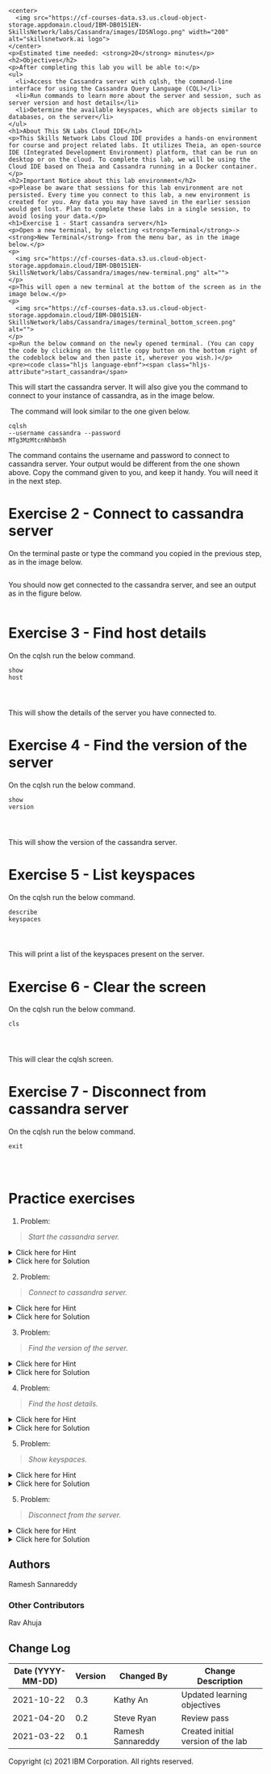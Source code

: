 

<html lang="en">
  <head>
    <meta charset="utf-8">
    <meta name="viewport" content="width=device-width, initial-scale=1">
    <link rel="stylesheet" href="https://stackpath.bootstrapcdn.com/bootstrap/4.3.1/css/bootstrap.min.css" integrity="sha384-ggOyR0iXCbMQv3Xipma34MD+dH/1fQ784/j6cY/iJTQUOhcWr7x9JvoRxT2MZw1T" crossorigin="anonymous">
    <link rel="stylesheet" href="https://unpkg.com/@highlightjs/cdn-assets@10.7.1/styles/default.min.css">
  </head>
  <body>
    
    <center>
      <img src="https://cf-courses-data.s3.us.cloud-object-storage.appdomain.cloud/IBM-DB0151EN-SkillsNetwork/labs/Cassandra/images/IDSNlogo.png" width="200" alt="skillsnetwork.ai logo">
    </center>
    <p>Estimated time needed: <strong>20</strong> minutes</p>
    <h2>Objectives</h2>
    <p>After completing this lab you will be able to:</p>
    <ul>
      <li>Access the Cassandra server with cqlsh, the command-line interface for using the Cassandra Query Language (CQL)</li>
      <li>Run commands to learn more about the server and session, such as server version and host details</li>
      <li>Determine the available keyspaces, which are objects similar to databases, on the server</li>
    </ul>
    <h1>About This SN Labs Cloud IDE</h1>
    <p>This Skills Network Labs Cloud IDE provides a hands-on environment for course and project related labs. It utilizes Theia, an open-source IDE (Integrated Development Environment) platform, that can be run on desktop or on the cloud. To complete this lab, we will be using the Cloud IDE based on Theia and Cassandra running in a Docker container.</p>
    <h2>Important Notice about this lab environment</h2>
    <p>Please be aware that sessions for this lab environment are not persisted. Every time you connect to this lab, a new environment is created for you. Any data you may have saved in the earlier session would get lost. Plan to complete these labs in a single session, to avoid losing your data.</p>
    <h1>Exercise 1 - Start cassandra server</h1>
    <p>Open a new terminal, by selecting <strong>Terminal</strong>-><strong>New Terminal</strong> from the menu bar, as in the image below.</p>
    <p>
      <img src="https://cf-courses-data.s3.us.cloud-object-storage.appdomain.cloud/IBM-DB0151EN-SkillsNetwork/labs/Cassandra/images/new-terminal.png" alt="">
    </p>
    <p>This will open a new terminal at the bottom of the screen as in the image below.</p>
    <p>
      <img src="https://cf-courses-data.s3.us.cloud-object-storage.appdomain.cloud/IBM-DB0151EN-SkillsNetwork/labs/Cassandra/images/terminal_bottom_screen.png" alt="">
    </p>
    <p>Run the below command on the newly opened terminal. (You can copy the code by clicking on the little copy button on the bottom right of the codeblock below and then paste it, wherever you wish.)</p>
    <pre><code class="hljs language-ebnf"><span class="hljs-attribute">start_cassandra</span>
</code></pre>
    <p></p>
    <p>This will start the cassandra server. It will also give you the command to connect to your instance of cassandra, as in the image below.</p>
    <p>
      <img src="https://cf-courses-data.s3.us.cloud-object-storage.appdomain.cloud/IBM-DB0151EN-SkillsNetwork/labs/Cassandra/images/cassandra_command_line.png" alt="">
      The command will look similar to the one given below.
    </p>
    <pre><code class="hljs language-apache"><span class="hljs-attribute">cqlsh</span> --username cassandra --password MTg<span class="hljs-number">3</span>MzMtcnNhbm<span class="hljs-number">5</span>h
</code></pre>
    <p></p>
    <p>The command contains the username and password to connect to cassandra server. Your output would be different from the one shown above. Copy the command given to you, and keep it handy. You will need it in the next step.</p>
    <h1>Exercise 2 - Connect to cassandra server</h1>
    <p>On the terminal paste or type the command you copied in the previous step, as in the image below.</p>
    <p>
      <img src="https://cf-courses-data.s3.us.cloud-object-storage.appdomain.cloud/IBM-DB0151EN-SkillsNetwork/labs/Cassandra/images/cqlsh_connect.png" alt="">
    </p>
    <p>You should now get connected to the cassandra server, and see an output as in the figure below.</p>
    <p>
      <img src="https://cf-courses-data.s3.us.cloud-object-storage.appdomain.cloud/IBM-DB0151EN-SkillsNetwork/labs/Cassandra/images/cqlsh.png" alt="">
    </p>
    <h1>Exercise 3 - Find host details</h1>
    <p>On the cqlsh run the below command.</p>
    <pre><code class="hljs language-dart"><span class="hljs-keyword">show</span> host

</code></pre>
    <p></p>
    <p>This will show the details of the server you have connected to.</p>
    <h1>Exercise 4 - Find the version of the server</h1>
    <p>On the cqlsh run the below command.</p>
    <pre><code class="hljs language-pgsql"><span class="hljs-keyword">show</span> <span class="hljs-keyword">version</span>

</code></pre>
    <p></p>
    <p>This will show the version of the cassandra server.</p>
    <h1>Exercise 5 - List keyspaces</h1>
    <p>On the cqlsh run the below command.</p>
    <pre><code class="hljs language-ebnf"><span class="hljs-attribute">describe keyspaces</span>

</code></pre>
    <p></p>
    <p>This will print a list of the keyspaces present on the server.</p>
    <h1>Exercise 6 - Clear the screen</h1>
    <p>On the cqlsh run the below command.</p>
    <pre><code class="hljs language-avrasm"><span class="hljs-keyword">cls</span>

</code></pre>
    <p></p>
    <p>This will clear the cqlsh screen.</p>
    <h1>Exercise 7 - Disconnect from cassandra server</h1>
    <p>On the cqlsh run the below command.</p>
    <pre><code class="hljs language-awk"><span class="hljs-keyword">exit</span>

</code></pre>
    <p></p>
    <h1>Practice exercises</h1>
    <ol>
      <li>Problem:</li>
    </ol>
    <blockquote>
      <p><em>Start the cassandra server.</em></p>
    </blockquote>
    <details>
      <summary>Click here for Hint</summary>
      <blockquote>
        <p>Use the 'start_cassandra' command.</p>
      </blockquote>
    </details>
    <details>
      <summary>Click here for Solution</summary>
      <pre><code class="hljs language-ebnf"><span class="hljs-attribute">start_cassandra</span>

</code></pre>
      <p></p>
    </details>
    <ol start="2">
      <li>Problem:</li>
    </ol>
    <blockquote>
      <p><em>Connect to cassandra server.</em></p>
    </blockquote>
    <details>
      <summary>Click here for Hint</summary>
      <blockquote>
        <p>Use the 'cqlsh' command with correct username and password.</p>
      </blockquote>
    </details>
    <details>
      <summary>Click here for Solution</summary>Use the below command with the user name and password generated on your terminal window, when you started the cassandra server using start_cassandra command.
      <pre><code class="hljs language-apache"><span class="hljs-attribute">cqlsh</span> --username cassandra --password MTg<span class="hljs-number">3</span>MzMtcnNhbm<span class="hljs-number">5</span>h

</code></pre>
      <p></p>
    </details>
    <ol start="3">
      <li>Problem:</li>
    </ol>
    <blockquote>
      <p><em>Find the version of the server.</em></p>
    </blockquote>
    <details>
      <summary>Click here for Hint</summary>
      <blockquote>
        <p>Use the 'show' command.</p>
      </blockquote>
    </details>
    <details>
      <summary>Click here for Solution</summary>
      <pre><code class="hljs language-pgsql"><span class="hljs-keyword">show</span> <span class="hljs-keyword">version</span>

</code></pre>
      <p></p>
    </details>
    <ol start="4">
      <li>Problem:</li>
    </ol>
    <blockquote>
      <p><em>Find the host details.</em></p>
    </blockquote>
    <details>
      <summary>Click here for Hint</summary>
      <blockquote>
        <p>Use the 'show' command with the host option.</p>
      </blockquote>
    </details>
    <details>
      <summary>Click here for Solution</summary>
      <pre><code class="hljs language-dart"><span class="hljs-keyword">show</span> host

</code></pre>
      <p></p>
    </details>
    <ol start="5">
      <li>Problem:</li>
    </ol>
    <blockquote>
      <p><em>Show keyspaces.</em></p>
    </blockquote>
    <details>
      <summary>Click here for Hint</summary>
      <blockquote>
        <p>Use the 'describe' command with the keyspaces option.</p>
      </blockquote>
    </details>
    <details>
      <summary>Click here for Solution</summary>
      <pre><code class="hljs language-ebnf"><span class="hljs-attribute">describe keyspaces</span>

</code></pre>
      <p></p>
    </details>
    <ol start="5">
      <li>Problem:</li>
    </ol>
    <blockquote>
      <p><em>Disconnect from the server.</em></p>
    </blockquote>
    <details>
      <summary>Click here for Hint</summary>
      <blockquote>
        <p>exit</p>
      </blockquote>
    </details>
    <details>
      <summary>Click here for Solution</summary>
      <pre><code class="hljs language-awk"><span class="hljs-keyword">exit</span>

</code></pre>
      <p></p>
    </details>
    <h2>Authors</h2>
    <p>Ramesh Sannareddy</p>
    <h3>Other Contributors</h3>
    <p>Rav Ahuja</p>
    <h2>Change Log</h2>
    <table>
      <thead>
        <tr>
          <th>Date (YYYY-MM-DD)</th>
          <th>Version</th>
          <th>Changed By</th>
          <th>Change Description</th>
        </tr>
      </thead>
      <tbody>
        <tr>
          <td>2021-10-22</td>
          <td>0.3</td>
          <td>Kathy An</td>
          <td>Updated learning objectives</td>
        </tr>
        <tr>
          <td>2021-04-20</td>
          <td>0.2</td>
          <td>Steve Ryan</td>
          <td>Review pass</td>
        </tr>
        <tr>
          <td>2021-03-22</td>
          <td>0.1</td>
          <td>Ramesh Sannareddy</td>
          <td>Created initial version of the lab</td>
        </tr>
      </tbody>
    </table>
    <p>Copyright (c) 2021 IBM Corporation. All rights reserved.</p>
    
</html>
